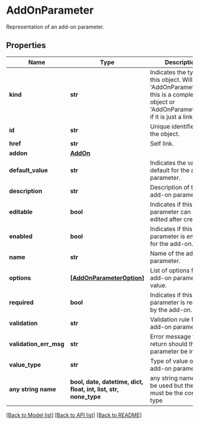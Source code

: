 # AddOnParameter

Representation of an add-on parameter.

## Properties
Name | Type | Description | Notes
------------ | ------------- | ------------- | -------------
**kind** | **str** | Indicates the type of this object. Will be &#39;AddOnParameter&#39; if this is a complete object or &#39;AddOnParameterLink&#39; if it is just a link. | [optional]
**id** | **str** | Unique identifier of the object. | [optional]
**href** | **str** | Self link. | [optional]
**addon** | [**AddOn**](AddOn.md) |  | [optional]
**default_value** | **str** | Indicates the value default for the add-on parameter. | [optional]
**description** | **str** | Description of the add-on parameter. | [optional]
**editable** | **bool** | Indicates if this parameter can be edited after creation. | [optional]
**enabled** | **bool** | Indicates if this parameter is enabled for the add-on. | [optional]
**name** | **str** | Name of the add-on parameter. | [optional]
**options** | [**[AddOnParameterOption]**](AddOnParameterOption.md) | List of options for the add-on parameter value. | [optional]
**required** | **bool** | Indicates if this parameter is required by the add-on. | [optional]
**validation** | **str** | Validation rule for the add-on parameter. | [optional]
**validation_err_msg** | **str** | Error message to return should the parameter be invalid. | [optional]
**value_type** | **str** | Type of value of the add-on parameter. | [optional]
**any string name** | **bool, date, datetime, dict, float, int, list, str, none_type** | any string name can be used but the value must be the correct type | [optional]

[[Back to Model list]](../README.md#documentation-for-models) [[Back to API list]](../README.md#documentation-for-api-endpoints) [[Back to README]](../README.md)
